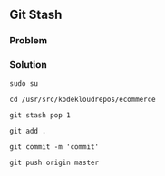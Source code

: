 ## Git Stash

### Problem


### Solution

```shell
sudo su

cd /usr/src/kodekloudrepos/ecommerce

git stash pop 1

git add .

git commit -m 'commit'

git push origin master
```
